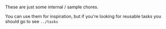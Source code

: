 These are just some internal / sample chores.

You can use them for inspiration, but if you're looking for reusable tasks
you should go to see `../tasks`
